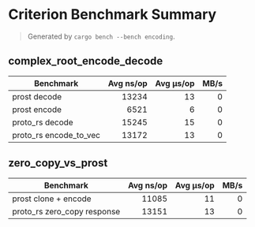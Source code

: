 # Criterion Benchmark Summary

> Generated by `cargo bench --bench encoding`.

## complex_root_encode_decode

| Benchmark | Avg ns/op | Avg µs/op | MB/s |
| --- | ---: | ---: | ---: |
| prost decode | 13234 | 13 | 0 |
| prost encode | 6521 | 6 | 0 |
| proto_rs decode | 15245 | 15 | 0 |
| proto_rs encode_to_vec | 13172 | 13 | 0 |

## zero_copy_vs_prost

| Benchmark | Avg ns/op | Avg µs/op | MB/s |
| --- | ---: | ---: | ---: |
| prost clone + encode | 11085 | 11 | 0 |
| proto_rs zero_copy response | 13151 | 13 | 0 |


